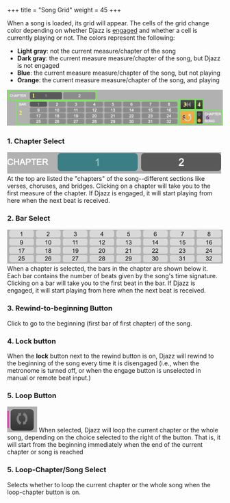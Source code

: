 +++
title = "Song Grid"
weight = 45
+++

When a song is loaded, its grid will appear.
The cells of the grid change color depending on whether Djazz is [engaged](../2_beat_window_selector#input-selector) and whether a cell is currently playing or not. The colors represent the following:

- **Light gray**: not the current measure/chapter of the song  
- **Dark gray**: the current measure measure/chapter of the song, but Djazz is not engaged  
- **Blue**: the current measure measure/chapter of the song, but not playing  
- **Orange**: the current measure measure/chapter of the song, and playing  

![pic1](images/grid-window-numbered.png)

### 1. Chapter Select
![pic1](images/chapter_grid.png)  
At the top are listed the "chapters" of the song--different sections like verses, choruses, and bridges. Clicking on a chapter will take you to the first measure of the chapter. If Djazz is engaged, it will start playing from here when the next beat is received.

### 2. Bar Select
![pic1](images/bar_grid.png)  
When a chapter is selected, the bars in the chapter are shown below it. Each bar contains the number of beats given by the song's time signature. Clicking on a bar will take you to the first beat in the bar. If Djazz is engaged, it will start playing from here when the next beat is received.

### 3. Rewind-to-beginning Button
Click to go to the beginning (first bar of first chapter) of the song.

### 4. Lock button
When the **lock** button next to the rewind button is on, Djazz will rewind to the beginning of the song every time it is disengaged (i.e., when the metronome is turned off, or when the engage button is unselected in manual or remote beat input.)

### 5. Loop Button
![pic1](images/loop_chapter_button.png)
When selected, Djazz will loop the current chapter or the whole song, depending on the choice selected to the right of the button. That is, it will start from the beginning immediately when the end of the current chapter or song is reached

### 5. Loop-Chapter/Song Select
Selects whether to loop the current chapter or the whole song when the loop-chapter button is on.
